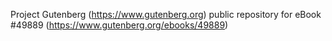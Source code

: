 Project Gutenberg (https://www.gutenberg.org) public repository for eBook #49889 (https://www.gutenberg.org/ebooks/49889)
